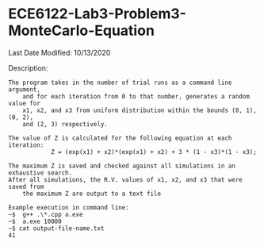 # ECE6122-Lab3-Problem3-MonteCarlo-Equation

Last Date Modified: 10/13/2020

Description:

	The program takes in the number of trial runs as a command line argument,
		and for each iteration from 0 to that number, generates a random value for 
		x1, x2, and x3 from uniform distribution within the bounds (0, 1), (0, 2), 
		and (2, 3) respectively.
    
	The value of Z is calculated for the following equation at each iteration:
				Z = (exp(x1) + x2)*(exp(x1) + x2) + 3 * (1 - x3)*(1 - x3);	
        
	The maximum Z is saved and checked against all simulations in an exhaustive search.
	After all simulations, the R.V. values of x1, x2, and x3 that were saved from 
		the maximum Z are output to a text file
    
    Example execution in command line:
    ~$  g++ .\*.cpp a.exe
    ~$  a.exe 10000
    ~$ cat output-file-name.txt
    41

